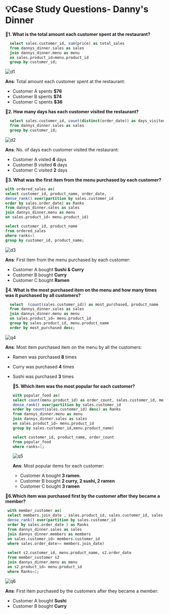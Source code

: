 # 💡Case Study Questions- Danny's Dinner
**🦋1. What is the total amount each customer spent at the restaurant?**
``` SQL
  select sales.customer_id, sum(price) as total_sales
  from dannys_dinner.sales as sales
  join dannys_dinner.menu as menu
  on sales.product_id=menu.product_id
  group by customer_id;
  ```
  ![d1](https://user-images.githubusercontent.com/98269318/189200027-6ddc0bb0-d2fd-4eef-9f7e-d84a768eaee6.png)
  
**Ans**: Total amount each customer spent at the restaurant:
- Customer A spents **$76** 
- Customer B spents **$74**
- Customer C spents **$36** 

**🦋2. How many days has each customer visited the restaurant?**
``` SQL
  select sales.customer_id, count(distinct(order_date)) as days_visited
  from dannys_dinner.sales as sales
  group by customer_id;
  ```
  ![d2](https://user-images.githubusercontent.com/98269318/189201332-2bf5d4bf-9933-4fea-8757-4f5d7b5b63e8.png)

**Ans**: No. of days each customer visited the restaurant:
- Customer A visted **4** days
- Customer B visited **6** days
- Customer C visited **2** days

**🦋3. What was the first item from the menu purchased by each customer?**
``` SQL
with ordered_sales as(
select customer_id, product_name, order_date,
dense_rank() over(partition by sales.customer_id
order by sales.order_date) as Ranks
from dannys_dinner.sales as sales
join dannys_dinner.menu as menu
on sales.product_id= menu.product_id)

select customer_id, product_name
from ordered_sales
where ranks=1
group by customer_id, product_name;
```
![d3](https://user-images.githubusercontent.com/98269318/189202389-d3453a51-5f87-44a8-81ae-190c2e092ba5.png)

**Ans**: First item from the menu purchased by each customer:
- Customer A bought **Sushi & Curry**
- Customer B bought **Curry**
- Customer C bought **Ramen**

**🦋4. What is the most purchased item on the menu and how many times was it purchased by all customers?**
``` SQL
  select  (count(sales.customer_id)) as most_purchased, product_name
  from dannys_dinner.sales as sales
  join dannys_dinner.menu as menu
  on sales.product_id= menu.product_id
  group by sales.product_id, menu.product_name
  order by most_purchased desc;
  ```
  ![q4](https://user-images.githubusercontent.com/98269318/189362065-151285c8-56c1-4e7c-97e2-59fbc13b61ff.png)

**Ans**: Most item purchased item on the menu by all the customers:
- Ramen was purchased **8** times
- Curry was purchased **4** times
- Sushi was purchased **3** times

  **🦋5. Which item was the most popular for each customer?**
  ``` SQL
  with popular_food as(
  select count(menu.product_id) as order_count, sales.customer_id, menu.product_name,
  dense_rank() over(partition by sales.customer_id
  order by count(sales.customer_id) desc) as Ranks
  from dannys_dinner.menu as menu
  join dannys_dinner.sales as sales
  on sales.product_id= menu.product_id
  group by sales.customer_id,menu.product_name)

  select customer_id, product_name, order_count
  from popular_food
  where ranks=1;
  ```
  ![q5](https://user-images.githubusercontent.com/98269318/189363855-f978c973-0da1-4ad1-b2ef-07f035e7498e.png)
  
  **Ans**: Most popular items for each customer:
  - Customer A bought **3 ramen**.
  - Customer B bought **2 curry, 2 sushi, 2 ramen**
  - Customer C bought **3 ramen**

**🦋6.Which item was purchased first by the customer after they became a member?**
``` SQL
 with member_customer as(
 select members.join_date , sales.product_id, sales.customer_id, sales.order_date,
 dense_rank() over(partition by sales.customer_id
 order by sales.order_date ) as Ranks
 from dannys_dinner.sales as sales
 join dannys_dinner.members as members
 on sales.customer_id= members.customer_id
 where sales.order_date>= members.join_date)
 
 select s2.customer_id, menu.product_name, s2.order_date
 from member_customer s2
 join dannys_dinner.menu as menu
 on s2.product_id= menu.product_id
 where Ranks=1;
```
![q6](https://user-images.githubusercontent.com/98269318/189366494-08f67137-9e56-480d-aa8e-a8ef6705fba9.png)

**Ans**: First item purchased by the customers after they became a member:
- Customer A bought **Sushi**
- Customer B bought **Curry**
